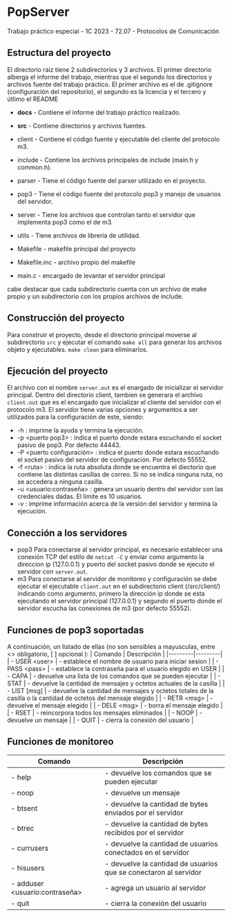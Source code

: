 # PopServer
Trabajo práctico especial - 1C 2023 - 72.07 - Protocolos de Comunicación
  

## Estructura del proyecto

El directorio raiz tiene 2 subdirectorios y 3 archivos. El primer directorio alberga el informe del trabajo, mientras que el segundo los directorios y archivos fuente del trabajo práctico. El primer archivo es el de .gitignore (configuración del repositorio), el segundo es la licencia y el tercero y útlimo el README

*  **docs** - Contiene el informe del trabajo práctico realizado.

*  **src** - Contiene directorios y archivos fuentes.

* client - Contiene el código fuente y ejecutable del cliente del protocolo m3.

* include - Contiene los archivos principales de include (main.h  y common.h).

* parser - Tiene el código fuente del parser utilizado en el proyecto.

* pop3 - Tiene el código fuente del protocolo pop3 y manejo de usuarios del servidor.

* server - Tiene los archivos que controlan tanto el servidor que implementa pop3 como el de m3.

* utils - Tiene archivos de libreria de utilidad.

- Makefile - makefile principal del proyecto

- Makefile.inc - archivo propio del makefile

- main.c - encargado de levantar el servidor principal

cabe destacar que cada subdirectorio cuenta con un archivo de make propio y un subdirectorio con los propios archivos de include.
## Construcción del proyecto
Para construir el proyecto, desde el directorio principal moverse al subdirectorio `src`  y ejecutar el comando `make all` para generar los archivos objeto y ejecutables. `make clean` para eliminarlos.
## Ejecución del proyecto
El archivo con el nombre `server.out` es el enargado de inicializar el servidor principal. Dentro del directorio client, tambien se generara el archivo `client.out` que es el encargado que inicializar el cliente del servidor con el protocolo m3. El servidor tiene varias opciones y argumentos a ser utilizados para la configuración de este, siendo:
* -h : imprime la ayuda y termina la ejecución.
* -p <puerto pop3\> : indica el puerto donde estara escuchando el socket pasivo de pop3. Por defecto 44443.
* -P <puerto configuración\> : indica el puerto donde estara escuchando el socket pasivo del servidor de configuración. Por defecto 55552.
* -f <ruta\> :  indica la ruta absoluta donde se encuentra el diectorio que contiene las distintas casillas de correo. Si no se indica ninguna ruta, no se accedera a ninguna casilla.
* -u <usuario\:contraseña> : genera un usuario dentro del servidor con las credenciales dadas. El limite es 10 usuarios.
* -v : imprime información acerca de la versión del servidor y termina la ejecución.
 ## Conección a los servidores

 * pop3
Para conectarse al servidor principal, es necesario establecer una conexión TCP del estilo de `netcat -C` y enviar como argumento la direccion ip (127.0.0.1) y puerto del socket pasivo donde se ejecuto el servidor con `server.out`.
* m3
Para conectarse al servidor de monitoreo y configuración se debe ejecutar el ejecutable `client.out` en el subdirectorio client (/src/client/) indicando como argumento, primero la dirección ip donde se esta ejecutando el servidor principal (127.0.0.1) y segundo el puerto donde el servidor escucha las conexiones de m3 (por defecto 55552).
## Funciones de pop3 soportadas
A continuación, un listado de ellas (no son sensibles a mayusculas, entre <> obligatorio, [ ] opcional ):
| Comando | Descripción |
|---------|---------|
| - USER <user\>  | - establece el nombre de usuario para iniciar sesion |
| - PASS <pass\>  | - establece la contraseña para el usuario elegido en USER |
| - CAPA  | - devuelve una lista de los comandos que se pueden ejecutar |
| - STAT  | - devuelve la cantidad de mensajes y octetos actuales de la casilla |
| - LIST [msg] | - devuelve la cantidad de mensajes y octetos totales de la casilla o la cantidad de octetos del mensaje elegido |
| - RETR <msg\>  | - devuelve el mensaje elegido |
| - DELE <msg\>  | - borra el mensaje elegido |
| - RSET  | - reincorpora todos los mensajes eliminados |
| - NOOP  | - devuelve un mensaje |
| - QUIT  | - cierra la conexión del usuario |
## Funciones de monitoreo
| Comando | Descripción |
|---------|---------|
| - help  | - devuelve los comandos que se pueden ejecutar |
| - noop  | - devuelve un mensaje |
| - btsent  | - devuelve la cantidad de bytes enviados por el servidor |
| - btrec  | - devuelve la cantidad de bytes recibidos por el servidor |
| - currusers  | - devuelve la cantidad de usuarios conectados en el servidor |
| - hisusers  | - devuelve la cantidad de usuarios que se conectaron al servidor |
| - adduser <usuario\:contraseña> | - agrega un usuario al servidor |
| - quit  | - cierra la conexión del usuario |
